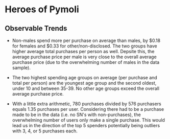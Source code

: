 # Heroes of Pymoli

## Observable Trends

* Non-males spend more per purchase on average than males, by $0.18 for females and $0.33 for other/non-disclosed. 
  The two groups have higher average total purchases per person as well. Depsite this, the average purchase price 
  per male is very close to the overall average purchase price (due to the overwhelming number of males in the data sample).

* The two highest spending age groups on average (per purchase and total per person) are the youngest age group 
  and the second oldest, under 10 and between 35-39. No other age groups exceed the overall average purchase price.

* With a little extra arithmetic, 780 purchases divided by 576 purchasers equals 1.35 purchases per user. Considering 
  there had to be a purchase made to be in the data (i.e. no SN's with non-purchases), the overwhelming number of users
  only make a single purchase. This would lead us in the direction of the top 5 spenders potentially being outliers with 
  3, 4, or 5 purchases each.
